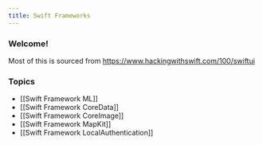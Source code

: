 ```yaml
---
title: Swift Frameworks
---
```


### Welcome!

Most of this is sourced from https://www.hackingwithswift.com/100/swiftui

### Topics
- [[Swift Framework ML]]
- [[Swift Framework CoreData]]
- [[Swift Framework CoreImage]]
- [[Swift Framework MapKit]]
- [[Swift Framework LocalAuthentication]]
